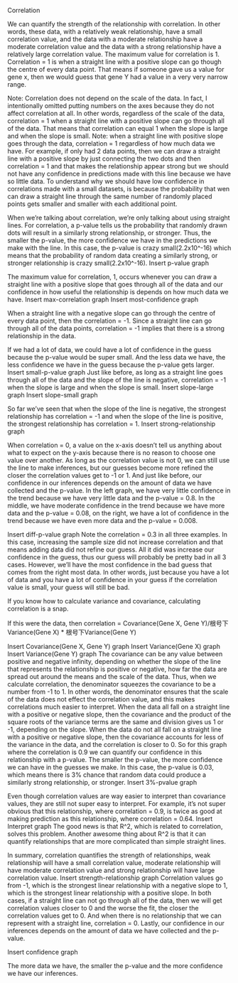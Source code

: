Correlation

We can quantify the strength of the relationship with correlation. In other words, these data, with a relatively weak relationship, have a small correlation value, and the data with a moderate relationship have a moderate correlation value and the data with a  strong relationship have a relatively large correlation value.
The maximum value for correlation is 1. Correlation = 1 is when a straight line with a positive slope can go though the centre of every data point. That means if someone gave us a value for gene x, then we would guess that gene Y had a value in a very very narrow range.

Note: Correlation does not depend on the scale of the data. In fact, I intentionally omitted putting numbers on the axes because they do not affect correlation at all. In other words, regardless of the scale of the data, correlation = 1 when a straight line with a positive slope can go through all of the data. That means that correlation can equal 1 when the slope is large and when the slope is small. Note: when a straight line with positive slope goes through the data, correlation = 1 regardless of how much data we have. For example, if only had 2 data points, then we can draw a straight line with a positive slope by just connecting the two dots and then correlation = 1 and that makes the relationship appear strong but we should not have any confidence in predictions made with this line because we have so little data.
To understand why we should have low confidence in correlations made with a small datasets, is because the probability that wen can draw a straight line through the same number of randomly placed points gets smaller and smaller with each additional point.

When we’re talking about correlation, we’re only talking about using straight lines. For correlation, a p-value tells us the probability that randomly drawn dots will result in a similarly strong relationship, or stronger. Thus, the smaller the p-value, the more confidence we have in the predictions we make with the line. In this case, the p-value is crazy small(2.2x10^-16) which means that the probability of random data creating a similarly strong, or stronger relationship is crazy small(2.2x10^-16).
Insert p-value graph

The maximum value for correlation, 1, occurs whenever you can draw a straight line with a positive slope that goes through all of the data and our confidence in how useful the relationship is depends on how much data we have.
Insert max-correlation graph
Insert most-confidence graph

When a straight line with a negative slope can go through the centre of every data point, then the correlation = -1. Since a straight line can go through all of the data points, correlation = -1 implies that there is a strong relationship in the data.

If we had a lot of data, we could have a lot of confidence in the guess because the p-value would be super small. And the less data we have, the less confidence we have in the guess because the p-value gets larger.
Insert small-p-value graph
Just like before, as long as a straight line goes through all of the data and the slope of the line is negative, correlation = -1 when the slope is large and when the slope is small.
Insert slope-large graph
Insert slope-small graph

So far we’ve seen that when the slope of the line is negative, the strongest relationship has correlation = -1 and when the slope of the line is positive, the strongest relationship has correlation = 1.
Insert strong-relationship graph

When correlation = 0, a value on the x-axis doesn’t tell us anything about what to expect on the y-axis because there is no reason to choose one value over another.
As long as the correlation value is not 0, we can still use the line to make inferences, but our guesses become more refined the closer the correlation values get to -1 or 1. And just like before, our confidence in our inferences depends on the amount of data we have collected and the p-value. In the left graph, we have very little confidence in the trend because we have very little data and the p-value = 0.8. In the middle, we have moderate confidence in the trend because we have more data and the p-value = 0.08, on the right, we have a lot of confidence in the trend because we have even more data and the p-value = 0.008.

Insert diff-p-value graph
Note the correlation = 0.3 in all three examples. In this case, increasing the sample size did not increase correlation and that means adding data did not refine our guess. All it did was increase our confidence in the guess, thus our guess will probably be pretty bad in all 3 cases. However, we’ll have the most confidence in the bad guess that comes from the right most data. In other words, just because you have a lot of data and you have a lot of confidence in your guess if the correlation value is small, your guess will still be bad.

If you know how to calculate variance and covariance, calculating correlation is a snap.

If this were the data, then correlation = Covariance(Gene X, Gene Y)/根号下Variance(Gene X) * 根号下Variance(Gene Y)

Insert Covariance(Gene X, Gene Y) graph
Insert Variance(Gene X) graph
Insert Variance(Gene Y) graph
The covariance can be any value between positive and negative infinity, depending on whether the slope of the line that represents the relationship is positive or negative, how far the data are spread out around the means and the scale of the data. Thus, when we calculate correlation, the denominator squeezes the covariance to be a number from -1 to 1. In other words, the denominator ensures that the scale of the data does not effect the correlation value, and this makes correlations much easier to interpret.
When the data all fall on a straight line with a positive or negative slope, then the covariance and the product of the square roots of the variance terms are the same and division gives us 1 or -1, depending on the slope. When the data do not all fall on a straight line with a positive or negative slope, then the covariance accounts for less of the variance in the data, and the correlation is closer to 0.
So for this graph where the correlation is 0.9 we can quantify our confidence in this relationship with a p-value. The smaller the p-value, the more confidence we can have in the guesses we make. In this case, the p-value is 0.03, which means there is 3% chance that random data could produce a similarly strong relationship, or stronger.
Insert 3%-pvalue graph

Even though correlation values are way easier to interpret than covariance values, they are still not super easy to interpret. For example, it’s not super obvious that this relationship, where correlation = 0.9, is twice as good at making prediction as this relationship, where correlation = 0.64.
Insert Interpret graph
The good news is that R^2, which is related to correlation, solves this problem. Another awesome thing about R^2 is that it can quantify relationships that are more complicated than simple straight lines.

In summary, correlation quantifies the strength of relationships, weak relationship will have a small correlation value, moderate relationship will have moderate correlation value and strong relationship will have large correlation value.
Insert strength-relationship graph
Correlation values go from -1, which is the strongest linear relationship with a negative slope to 1, which is the strongest linear relationship with a positive slope. In both cases, if a straight line can not go through all of the data, then we will get correlation values closer to 0 and the worse the fit, the closer the correlation values get to 0. And when there is no relationship that we can represent with a straight line, correlation = 0.
Lastly, our confidence in our inferences depends on the amount of data we have collected and the p-value.

Insert confidence graph

The more data we have, the smaller the p-value and the more confidence we have our inferences.
